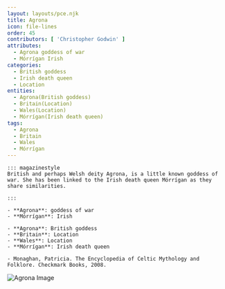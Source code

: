 ```yaml
---
layout: layouts/pce.njk
title: Agrona
icon: file-lines
order: 45
contributors: [ 'Christopher Godwin' ]
attributes:
  - Agrona goddess of war
  - Mórrígan Irish
categories:
  - British goddess
  - Irish death queen
  - Location
entities:
  - Agrona(British goddess)
  - Britain(Location)
  - Wales(Location)
  - Mórrígan(Irish death queen)
tags:
  - Agrona
  - Britain
  - Wales
  - Mórrígan
---
```

``` tab [group1:Info]
::: magazinestyle
British and perhaps Welsh deity Agrona, is a little known goddess of war. She has been linked to the Irish death queen Mórrígan as they share similarities.

:::
```
``` tab [group1:Attributes]
- **Agrona**: goddess of war
- **Mórrígan**: Irish
```
``` tab [group1:Entities]
- **Agrona**: British goddess
- **Britain**: Location
- **Wales**: Location
- **Mórrígan**: Irish death queen
```
``` tab [group1:Sources]
- Monaghan, Patricia. The Encyclopedia of Celtic Mythology and Folklore. Checkmark Books, 2008.
```
![Agrona Image]([None])
